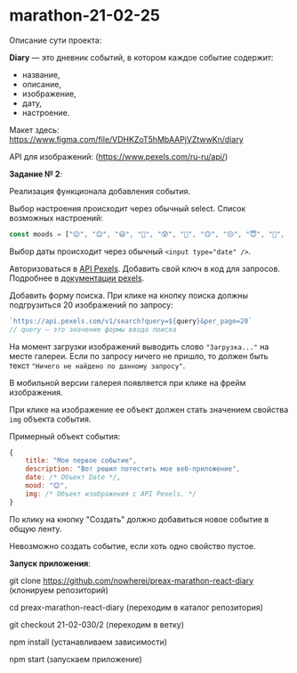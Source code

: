 # marathon-21-02-25

Описание сути проекта:

**Diary** — это дневник событий, в котором каждое событие содержит:

- название,
- описание,
- изображение,
- дату,
- настроение.

Макет здесь: https://www.figma.com/file/VDHKZoT5hMbAAPjVZtwwKn/diary

API для изображений: (https://www.pexels.com/ru-ru/api/)

**Задание № 2**: 

Реализация функционала добавления события.

Выбор настроения происходит через обычный select. Список возможных настроений:

```jsx
const moods = ["😌", "😊", "😄", "🤣", "😰", "🥰", "🙃", "😔", "😇", "🤔", "😩", "😭", "😤", "😵", "🤒", "🤤"];
```
Выбор даты происходит через обычный `<input type="date" />`.

Авторизоваться в [API Pexels](pexels.com/ru-ru/api/). Добавить свой ключ в код для запросов. Подробнее в [документации pexels](https://www.pexels.com/ru-ru/api/documentation/).

Добавить форму поиска. При клике на кнопку поиска должны подгрузиться 20 изображений по запросу:

```jsx
`https://api.pexels.com/v1/search?query=${query}&per_page=20`
// query — это значение формы ввода поиска
```

На момент загрузки изображений выводить слово `"Загрузка..."` на месте галереи. Если по запросу ничего не пришло, то должен быть  текст `"Ничего не найдено по данному запросу"`.

В мобильной версии галерея появляется при клике на фрейм изображения.

При клике на изображение ее объект должен стать значением свойства `img` объекта события.

Примерный объект события:

```jsx
{
	title: "Мое первое событие",
	description: "Вот решил потестить мое веб-приложение",
	date: /* Объект Date */,
	mood: "😊",
	img: /* Объект изображения с API Pexels. */
}
```

По клику на кнопку "Создать" должно добавиться новое событие в общую ленту.

Невозможно создать событие,  если хоть одно свойство пустое.

**Запуск приложения**: 

git clone https://github.com/nowherei/preax-marathon-react-diary (клонируем репозиторий)

cd preax-marathon-react-diary (переходим в каталог репозитория)

git checkout 21-02-030/2 (переходим в ветку)

npm install (устанавливаем зависимости)

npm start (запускаем приложение)